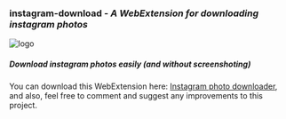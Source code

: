 ### **instagram-download** - *A WebExtension for downloading instagram photos*
![logo](https://github.com/TheAdnan/instagram-download/blob/master/icons/insta-48.png) 
##### Download instagram photos easily (and without screenshoting)

You can download this WebExtension here: [Instagram photo downloader](https://addons.mozilla.org/en-US/firefox/addon/ig-photo-downloader/), and also, feel free to comment and suggest any improvements to this project.
